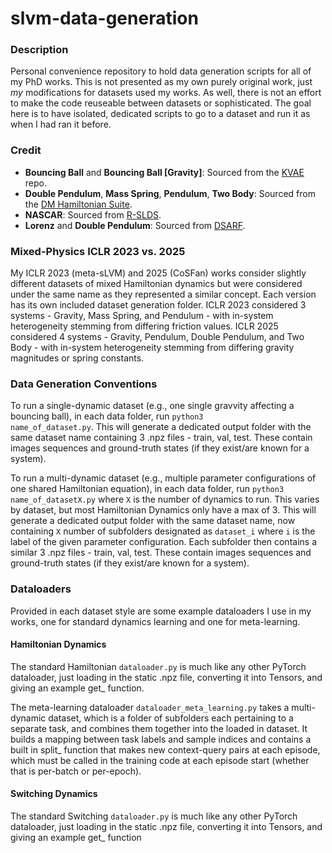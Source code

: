 # slvm-data-generation
### Description
Personal convenience repository to hold data generation scripts for all of my PhD works. This is not presented as my own purely original work, just <i>my</i> modifications for datasets used my works. As well, there is not an effort to make the code reuseable between datasets or sophisticated. The goal here is to have isolated, dedicated scripts to go to a dataset and run it as when I had ran it before.

### Credit
<ul>
<li> <b>Bouncing Ball</b> and <b>Bouncing Ball [Gravity]</b>: Sourced from the <a href="https://github.com/simonkamronn/kvae">KVAE</a> repo.
<li> <b>Double Pendulum</b>, <b>Mass Spring</b>, <b>Pendulum</b>, <b>Two Body</b>: Sourced from the <a href="https://github.com/google-deepmind/dm_hamiltonian_dynamics_suite/tree/master?tab=readme-ov-file">DM Hamiltonian Suite</a>.
<li> <b>NASCAR</b>: Sourced from <a href="https://github.com/slinderman/recurrent-slds">R-SLDS</a>.
<li> <b>Lorenz</b> and <b>Double Pendulum</b>: Sourced from <a href="https://github.com/ostadabbas/DSARF/tree/master/">DSARF</a>.
</ul>

### Mixed-Physics ICLR 2023 vs. 2025
My ICLR 2023 (meta-sLVM) and 2025 (CoSFan) works consider slightly different datasets of mixed Hamiltonian dynamics but were considered under the same name as they represented a similar concept. Each version has its own included dataset generation folder. ICLR 2023 considered 3 systems - Gravity, Mass Spring, and Pendulum - with in-system heterogeneity stemming from differing friction values. ICLR 2025 considered 4 systems - Gravity, Pendulum, Double Pendulum, and Two Body - with in-system heterogeneity stemming from differing gravity magnitudes or spring constants.

### Data Generation Conventions
To run a single-dynamic dataset (e.g., one single gravvity affecting a bouncing ball), in each data folder, run <code>python3 name_of_dataset.py</code>. This will generate a dedicated output folder with the same dataset name containing 3 .npz files - train, val, test. These contain images sequences and ground-truth states (if they exist/are known for a system).

To run a multi-dynamic dataset (e.g., multiple parameter configurations of one shared Hamiltonian equation), in each data folder, run <code>python3 name_of_datasetX.py</code> where <code>X</code> is the number of dynamics to run. This varies by dataset, but most Hamiltonian Dynamics only have a max of 3. This will generate a dedicated output folder with the same dataset name, now containing <code>X</code> number of subfolders designated as <code>dataset_i</code> where <code>i</code> is the label of the given parameter configuration. Each subfolder then contains a similar 3 .npz files - train, val, test. These contain images sequences and ground-truth states (if they exist/are known for a system).

### Dataloaders
Provided in each dataset style are some example dataloaders I use in my works, one for standard dynamics learning and one for meta-learning. 

#### Hamiltonian Dynamics
The standard Hamiltonian <code>dataloader.py</code> is much like any other PyTorch dataloader, just loading in the static .npz file, converting it into Tensors, and giving an example get_ function.

The meta-learning dataloader <code>dataloader_meta_learning.py</code> takes a multi-dynamic dataset, which is a folder of subfolders each pertaining to a separate task, and combines them together into the loaded in dataset. It builds a mapping between task labels and sample indices and contains a built in split_ function that makes new context-query pairs at each episode, which must be called in the training code at each episode start (whether that is per-batch or per-epoch).

#### Switching Dynamics
The standard Switching <code>dataloader.py</code> is much like any other PyTorch dataloader, just loading in the static .npz file, converting it into Tensors, and giving an example get_ function